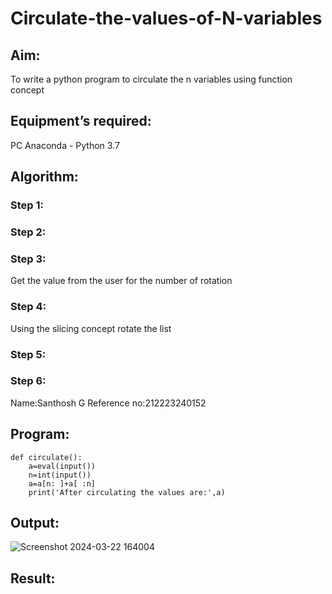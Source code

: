 # Circulate-the-values-of-N-variables
## Aim:
To write a python program to circulate the n variables using function concept
## Equipment’s required:
PC
Anaconda - Python 3.7
## Algorithm: 
### Step 1: 
### Step 2: 
### Step 3: 
Get the value from the user for the number of rotation
### Step 4: 
Using the slicing concept rotate the list

### Step 5: 
### Step 6:
Name:Santhosh G
Reference no:212223240152
## Program:
```
def circulate():
    a=eval(input())
    n=int(input())
    a=a[n: ]+a[ :n]
    print('After circulating the values are:',a)
```
## Output:
![Screenshot 2024-03-22 164004](https://github.com/GSanthosh007/Circulate-the-values-of-N-variables/assets/147527586/551443e0-1cea-4ef1-86c5-77f0e4f540c6)

## Result:
